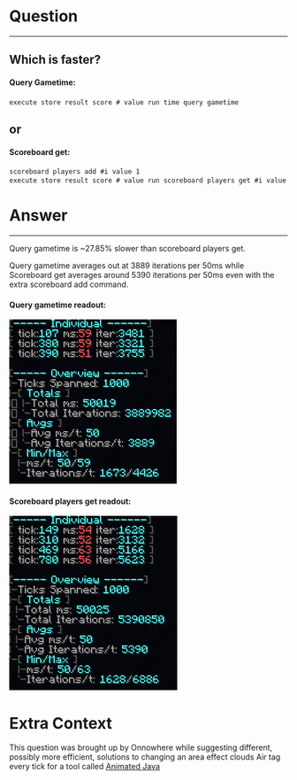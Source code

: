 
# Question
---
## Which is faster?
#### Query Gametime:
```mcfunction
execute store result score # value run time query gametime
```

## or
#### Scoreboard get:
```mcfunction
scoreboard players add #i value 1
execute store result score # value run scoreboard players get #i value
```

# Answer
---
Query gametime is ~27.85% slower than scoreboard players get.

Query gametime averages out at 3889 iterations per 50ms while Scoreboard get averages around 5390 iterations per 50ms even with the extra scoreboard add command.

#### Query gametime readout:
![Missing Image!][image-a]

#### Scoreboard players get readout:
![Missing Image!][image-b]

# Extra Context
This question was brought up by Onnowhere while suggesting different, possibly more efficient, solutions to changing an area effect clouds Air tag every tick for a tool called [Animated Java](https://discord.gg/jFgY4PXZfp)

[image-a]: https://github.com/SnaveSutit/minecraft-commands-performance-analysis/blob/main/scoreboards/vs-query-gametime/images/query-game-time-a.png
[image-b]: https://github.com/SnaveSutit/minecraft-commands-performance-analysis/blob/main/scoreboards/vs-query-gametime/images/query-game-time-b.png
